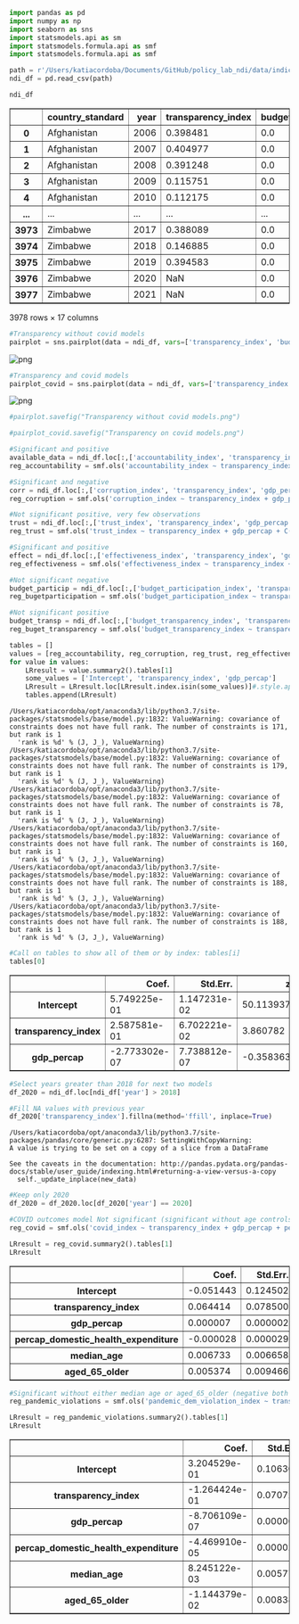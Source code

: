 ```python
import pandas as pd
import numpy as np
import seaborn as sns
import statsmodels.api as sm
import statsmodels.formula.api as smf
import statsmodels.formula.api as smf
```


```python
path = r'/Users/katiacordoba/Documents/GitHub/policy_lab_ndi/data/indices_and_controls.csv'
ndi_df = pd.read_csv(path)
```


```python
ndi_df
```




<div>
<style scoped>
    .dataframe tbody tr th:only-of-type {
        vertical-align: middle;
    }

    .dataframe tbody tr th {
        vertical-align: top;
    }

    .dataframe thead th {
        text-align: right;
    }
</style>
<table border="1" class="dataframe">
  <thead>
    <tr style="text-align: right;">
      <th></th>
      <th>country_standard</th>
      <th>year</th>
      <th>transparency_index</th>
      <th>budget_transparency_index</th>
      <th>accountability_index</th>
      <th>trust_index</th>
      <th>corruption_index</th>
      <th>effectiveness_index</th>
      <th>budget_participation_index</th>
      <th>pandemic_dem_violation_index</th>
      <th>covid_index</th>
      <th>gdp</th>
      <th>gini</th>
      <th>gdp_percap</th>
      <th>percap_domestic_health_expenditure</th>
      <th>median_age</th>
      <th>aged_65_older</th>
    </tr>
  </thead>
  <tbody>
    <tr>
      <th>0</th>
      <td>Afghanistan</td>
      <td>2006</td>
      <td>0.398481</td>
      <td>0.0</td>
      <td>0.621583</td>
      <td>NaN</td>
      <td>NaN</td>
      <td>0.109936</td>
      <td>0.0</td>
      <td>0.214286</td>
      <td>0.012655</td>
      <td>1.929110e+10</td>
      <td>NaN</td>
      <td>2156.419482</td>
      <td>2.578007</td>
      <td>18.6</td>
      <td>2.581</td>
    </tr>
    <tr>
      <th>1</th>
      <td>Afghanistan</td>
      <td>2007</td>
      <td>0.404977</td>
      <td>0.0</td>
      <td>0.623198</td>
      <td>NaN</td>
      <td>0.910703</td>
      <td>0.133040</td>
      <td>0.0</td>
      <td>0.214286</td>
      <td>0.012655</td>
      <td>1.929110e+10</td>
      <td>NaN</td>
      <td>2156.419482</td>
      <td>2.578007</td>
      <td>18.6</td>
      <td>2.581</td>
    </tr>
    <tr>
      <th>2</th>
      <td>Afghanistan</td>
      <td>2008</td>
      <td>0.391248</td>
      <td>0.0</td>
      <td>0.629477</td>
      <td>NaN</td>
      <td>0.933634</td>
      <td>0.143647</td>
      <td>0.0</td>
      <td>0.214286</td>
      <td>0.012655</td>
      <td>1.929110e+10</td>
      <td>NaN</td>
      <td>2156.419482</td>
      <td>2.578007</td>
      <td>18.6</td>
      <td>2.581</td>
    </tr>
    <tr>
      <th>3</th>
      <td>Afghanistan</td>
      <td>2009</td>
      <td>0.115751</td>
      <td>0.0</td>
      <td>0.630297</td>
      <td>NaN</td>
      <td>0.933071</td>
      <td>0.144919</td>
      <td>0.0</td>
      <td>0.214286</td>
      <td>0.012655</td>
      <td>1.929110e+10</td>
      <td>NaN</td>
      <td>2156.419482</td>
      <td>2.578007</td>
      <td>18.6</td>
      <td>2.581</td>
    </tr>
    <tr>
      <th>4</th>
      <td>Afghanistan</td>
      <td>2010</td>
      <td>0.112175</td>
      <td>0.0</td>
      <td>0.627897</td>
      <td>NaN</td>
      <td>0.939024</td>
      <td>0.147968</td>
      <td>0.0</td>
      <td>0.214286</td>
      <td>0.012655</td>
      <td>1.929110e+10</td>
      <td>NaN</td>
      <td>2156.419482</td>
      <td>2.578007</td>
      <td>18.6</td>
      <td>2.581</td>
    </tr>
    <tr>
      <th>...</th>
      <td>...</td>
      <td>...</td>
      <td>...</td>
      <td>...</td>
      <td>...</td>
      <td>...</td>
      <td>...</td>
      <td>...</td>
      <td>...</td>
      <td>...</td>
      <td>...</td>
      <td>...</td>
      <td>...</td>
      <td>...</td>
      <td>...</td>
      <td>...</td>
      <td>...</td>
    </tr>
    <tr>
      <th>3973</th>
      <td>Zimbabwe</td>
      <td>2017</td>
      <td>0.388089</td>
      <td>0.0</td>
      <td>0.543230</td>
      <td>NaN</td>
      <td>0.851687</td>
      <td>0.237870</td>
      <td>0.0</td>
      <td>0.500000</td>
      <td>0.271321</td>
      <td>2.144076e+10</td>
      <td>44.3</td>
      <td>2961.446428</td>
      <td>39.249222</td>
      <td>19.6</td>
      <td>2.822</td>
    </tr>
    <tr>
      <th>3974</th>
      <td>Zimbabwe</td>
      <td>2018</td>
      <td>0.146885</td>
      <td>0.0</td>
      <td>0.533216</td>
      <td>NaN</td>
      <td>0.847306</td>
      <td>0.236812</td>
      <td>0.0</td>
      <td>0.500000</td>
      <td>0.271321</td>
      <td>2.144076e+10</td>
      <td>44.3</td>
      <td>2961.446428</td>
      <td>39.249222</td>
      <td>19.6</td>
      <td>2.822</td>
    </tr>
    <tr>
      <th>3975</th>
      <td>Zimbabwe</td>
      <td>2019</td>
      <td>0.394583</td>
      <td>0.0</td>
      <td>0.504282</td>
      <td>NaN</td>
      <td>0.836403</td>
      <td>0.261814</td>
      <td>0.0</td>
      <td>0.500000</td>
      <td>0.271321</td>
      <td>2.144076e+10</td>
      <td>44.3</td>
      <td>2961.446428</td>
      <td>39.249222</td>
      <td>19.6</td>
      <td>2.822</td>
    </tr>
    <tr>
      <th>3976</th>
      <td>Zimbabwe</td>
      <td>2020</td>
      <td>NaN</td>
      <td>0.0</td>
      <td>NaN</td>
      <td>0.402851</td>
      <td>NaN</td>
      <td>NaN</td>
      <td>0.0</td>
      <td>0.500000</td>
      <td>0.271321</td>
      <td>2.144076e+10</td>
      <td>44.3</td>
      <td>2961.446428</td>
      <td>39.249222</td>
      <td>19.6</td>
      <td>2.822</td>
    </tr>
    <tr>
      <th>3977</th>
      <td>Zimbabwe</td>
      <td>2021</td>
      <td>NaN</td>
      <td>0.0</td>
      <td>NaN</td>
      <td>NaN</td>
      <td>NaN</td>
      <td>NaN</td>
      <td>0.0</td>
      <td>0.500000</td>
      <td>0.271321</td>
      <td>2.144076e+10</td>
      <td>44.3</td>
      <td>2961.446428</td>
      <td>39.249222</td>
      <td>19.6</td>
      <td>2.822</td>
    </tr>
  </tbody>
</table>
<p>3978 rows × 17 columns</p>
</div>




```python
#Transparency without covid models
pairplot = sns.pairplot(data = ndi_df, vars=['transparency_index', 'budget_transparency_index', 'accountability_index', 'trust_index', 'corruption_index', 'effectiveness_index', 'budget_participation_index', 'gdp_percap'])
```


![png](output_3_0.png)



```python
#Transparency and covid models
pairplot_covid = sns.pairplot(data = ndi_df, vars=['transparency_index', 'pandemic_dem_violation_index', 'covid_index', 'gdp_percap', 'percap_domestic_health_expenditure', 'median_age', 'aged_65_older'])
```


![png](output_4_0.png)



```python
#pairplot.savefig("Transparency without covid models.png")
```


```python
#pairplot_covid.savefig("Transparency on covid models.png")
```


```python
#Significant and positive
available_data = ndi_df.loc[:,['accountability_index', 'transparency_index', 'gdp_percap', 'country_standard']].dropna(how='any')
reg_accountability = smf.ols('accountability_index ~ transparency_index + gdp_percap + C(country_standard)', available_data).fit(cov_type='cluster', cov_kwds={'groups': available_data['country_standard']})
```


```python
#Significant and negative
corr = ndi_df.loc[:,['corruption_index', 'transparency_index', 'gdp_percap', 'country_standard']].dropna(how='any')
reg_corruption = smf.ols('corruption_index ~ transparency_index + gdp_percap + C(country_standard)', corr).fit(cov_type='cluster', cov_kwds={'groups': corr['country_standard']})
```


```python
#Not significant positive, very few observations
trust = ndi_df.loc[:,['trust_index', 'transparency_index', 'gdp_percap', 'country_standard']].dropna(how='any')
reg_trust = smf.ols('trust_index ~ transparency_index + gdp_percap + C(country_standard)', trust).fit(cov_type='cluster', cov_kwds={'groups': trust['country_standard']})
```


```python
#Significant and positive
effect = ndi_df.loc[:,['effectiveness_index', 'transparency_index', 'gdp_percap', 'country_standard']].dropna(how='any')
reg_effectiveness = smf.ols('effectiveness_index ~ transparency_index + gdp_percap + C(country_standard)', effect, missing='drop').fit(cov_type='cluster', cov_kwds={'groups': effect['country_standard']})
```


```python
#Not significant negative
budget_particip = ndi_df.loc[:,['budget_participation_index', 'transparency_index', 'gdp_percap', 'country_standard']].dropna(how='any')
reg_bugetparticipation = smf.ols('budget_participation_index ~ transparency_index + gdp_percap + C(country_standard)', budget_particip).fit(cov_type='cluster', cov_kwds={'groups': budget_particip['country_standard']})
```


```python
#Not significant positive
budget_transp = ndi_df.loc[:,['budget_transparency_index', 'transparency_index', 'gdp_percap', 'country_standard']].dropna(how='any')
reg_buget_transparency = smf.ols('budget_transparency_index ~ transparency_index + gdp_percap + C(country_standard)', budget_transp).fit(cov_type='cluster', cov_kwds={'groups': budget_transp['country_standard']})
```


```python
tables = []
values = [reg_accountability, reg_corruption, reg_trust, reg_effectiveness, reg_bugetparticipation, reg_buget_transparency]
for value in values:
    LRresult = value.summary2().tables[1]
    some_values = ['Intercept', 'transparency_index', 'gdp_percap']
    LRresult = LRresult.loc[LRresult.index.isin(some_values)]#.style.apply(highlight_1, axis=1)
    tables.append(LRresult)
```

    /Users/katiacordoba/opt/anaconda3/lib/python3.7/site-packages/statsmodels/base/model.py:1832: ValueWarning: covariance of constraints does not have full rank. The number of constraints is 171, but rank is 1
      'rank is %d' % (J, J_), ValueWarning)
    /Users/katiacordoba/opt/anaconda3/lib/python3.7/site-packages/statsmodels/base/model.py:1832: ValueWarning: covariance of constraints does not have full rank. The number of constraints is 179, but rank is 1
      'rank is %d' % (J, J_), ValueWarning)
    /Users/katiacordoba/opt/anaconda3/lib/python3.7/site-packages/statsmodels/base/model.py:1832: ValueWarning: covariance of constraints does not have full rank. The number of constraints is 78, but rank is 1
      'rank is %d' % (J, J_), ValueWarning)
    /Users/katiacordoba/opt/anaconda3/lib/python3.7/site-packages/statsmodels/base/model.py:1832: ValueWarning: covariance of constraints does not have full rank. The number of constraints is 160, but rank is 1
      'rank is %d' % (J, J_), ValueWarning)
    /Users/katiacordoba/opt/anaconda3/lib/python3.7/site-packages/statsmodels/base/model.py:1832: ValueWarning: covariance of constraints does not have full rank. The number of constraints is 188, but rank is 1
      'rank is %d' % (J, J_), ValueWarning)
    /Users/katiacordoba/opt/anaconda3/lib/python3.7/site-packages/statsmodels/base/model.py:1832: ValueWarning: covariance of constraints does not have full rank. The number of constraints is 188, but rank is 1
      'rank is %d' % (J, J_), ValueWarning)



```python
#Call on tables to show all of them or by index: tables[i] 
tables[0]
```




<div>
<style scoped>
    .dataframe tbody tr th:only-of-type {
        vertical-align: middle;
    }

    .dataframe tbody tr th {
        vertical-align: top;
    }

    .dataframe thead th {
        text-align: right;
    }
</style>
<table border="1" class="dataframe">
  <thead>
    <tr style="text-align: right;">
      <th></th>
      <th>Coef.</th>
      <th>Std.Err.</th>
      <th>z</th>
      <th>P&gt;|z|</th>
      <th>[0.025</th>
      <th>0.975]</th>
    </tr>
  </thead>
  <tbody>
    <tr>
      <th>Intercept</th>
      <td>5.749225e-01</td>
      <td>1.147231e-02</td>
      <td>50.113937</td>
      <td>0.000000</td>
      <td>0.552437</td>
      <td>0.597408</td>
    </tr>
    <tr>
      <th>transparency_index</th>
      <td>2.587581e-01</td>
      <td>6.702221e-02</td>
      <td>3.860782</td>
      <td>0.000113</td>
      <td>0.127397</td>
      <td>0.390119</td>
    </tr>
    <tr>
      <th>gdp_percap</th>
      <td>-2.773302e-07</td>
      <td>7.738812e-07</td>
      <td>-0.358363</td>
      <td>0.720072</td>
      <td>-0.000002</td>
      <td>0.000001</td>
    </tr>
  </tbody>
</table>
</div>




```python
#Select years greater than 2018 for next two models 
df_2020 = ndi_df.loc[ndi_df['year'] > 2018]
```


```python
#Fill NA values with previous year
df_2020['transparency_index'].fillna(method='ffill', inplace=True)
```

    /Users/katiacordoba/opt/anaconda3/lib/python3.7/site-packages/pandas/core/generic.py:6287: SettingWithCopyWarning: 
    A value is trying to be set on a copy of a slice from a DataFrame
    
    See the caveats in the documentation: http://pandas.pydata.org/pandas-docs/stable/user_guide/indexing.html#returning-a-view-versus-a-copy
      self._update_inplace(new_data)



```python
#Keep only 2020
df_2020 = df_2020.loc[df_2020['year'] == 2020]
```


```python
#COVID outcomes model Not significant (significant without age controls) 
reg_covid = smf.ols('covid_index ~ transparency_index + gdp_percap + percap_domestic_health_expenditure + median_age + aged_65_older', df_2020).fit()
```


```python
LRresult = reg_covid.summary2().tables[1]
LRresult
```




<div>
<style scoped>
    .dataframe tbody tr th:only-of-type {
        vertical-align: middle;
    }

    .dataframe tbody tr th {
        vertical-align: top;
    }

    .dataframe thead th {
        text-align: right;
    }
</style>
<table border="1" class="dataframe">
  <thead>
    <tr style="text-align: right;">
      <th></th>
      <th>Coef.</th>
      <th>Std.Err.</th>
      <th>t</th>
      <th>P&gt;|t|</th>
      <th>[0.025</th>
      <th>0.975]</th>
    </tr>
  </thead>
  <tbody>
    <tr>
      <th>Intercept</th>
      <td>-0.051443</td>
      <td>0.124502</td>
      <td>-0.413192</td>
      <td>0.679981</td>
      <td>-0.297191</td>
      <td>0.194305</td>
    </tr>
    <tr>
      <th>transparency_index</th>
      <td>0.064414</td>
      <td>0.078500</td>
      <td>0.820556</td>
      <td>0.413035</td>
      <td>-0.090534</td>
      <td>0.219362</td>
    </tr>
    <tr>
      <th>gdp_percap</th>
      <td>0.000007</td>
      <td>0.000002</td>
      <td>3.873579</td>
      <td>0.000152</td>
      <td>0.000004</td>
      <td>0.000011</td>
    </tr>
    <tr>
      <th>percap_domestic_health_expenditure</th>
      <td>-0.000028</td>
      <td>0.000029</td>
      <td>-0.988977</td>
      <td>0.324063</td>
      <td>-0.000085</td>
      <td>0.000028</td>
    </tr>
    <tr>
      <th>median_age</th>
      <td>0.006733</td>
      <td>0.006658</td>
      <td>1.011316</td>
      <td>0.313286</td>
      <td>-0.006408</td>
      <td>0.019874</td>
    </tr>
    <tr>
      <th>aged_65_older</th>
      <td>0.005374</td>
      <td>0.009466</td>
      <td>0.567756</td>
      <td>0.570941</td>
      <td>-0.013310</td>
      <td>0.024059</td>
    </tr>
  </tbody>
</table>
</div>




```python
#Significant without either median age or aged_65_older (negative both cases)
reg_pandemic_violations = smf.ols('pandemic_dem_violation_index ~ transparency_index + gdp_percap + percap_domestic_health_expenditure + median_age + aged_65_older', df_2020).fit()
```


```python
LRresult = reg_pandemic_violations.summary2().tables[1]
LRresult
```




<div>
<style scoped>
    .dataframe tbody tr th:only-of-type {
        vertical-align: middle;
    }

    .dataframe tbody tr th {
        vertical-align: top;
    }

    .dataframe thead th {
        text-align: right;
    }
</style>
<table border="1" class="dataframe">
  <thead>
    <tr style="text-align: right;">
      <th></th>
      <th>Coef.</th>
      <th>Std.Err.</th>
      <th>t</th>
      <th>P&gt;|t|</th>
      <th>[0.025</th>
      <th>0.975]</th>
    </tr>
  </thead>
  <tbody>
    <tr>
      <th>Intercept</th>
      <td>3.204529e-01</td>
      <td>0.106300</td>
      <td>3.014622</td>
      <td>0.003063</td>
      <td>0.110266</td>
      <td>0.530639</td>
    </tr>
    <tr>
      <th>transparency_index</th>
      <td>-1.264424e-01</td>
      <td>0.070727</td>
      <td>-1.787757</td>
      <td>0.076010</td>
      <td>-0.266291</td>
      <td>0.013406</td>
    </tr>
    <tr>
      <th>gdp_percap</th>
      <td>-8.706109e-07</td>
      <td>0.000002</td>
      <td>-0.519559</td>
      <td>0.604203</td>
      <td>-0.000004</td>
      <td>0.000002</td>
    </tr>
    <tr>
      <th>percap_domestic_health_expenditure</th>
      <td>-4.469910e-05</td>
      <td>0.000025</td>
      <td>-1.790454</td>
      <td>0.075573</td>
      <td>-0.000094</td>
      <td>0.000005</td>
    </tr>
    <tr>
      <th>median_age</th>
      <td>8.245122e-03</td>
      <td>0.005779</td>
      <td>1.426704</td>
      <td>0.155924</td>
      <td>-0.003182</td>
      <td>0.019672</td>
    </tr>
    <tr>
      <th>aged_65_older</th>
      <td>-1.144379e-02</td>
      <td>0.008383</td>
      <td>-1.365086</td>
      <td>0.174447</td>
      <td>-0.028020</td>
      <td>0.005132</td>
    </tr>
  </tbody>
</table>
</div>




```python

```
